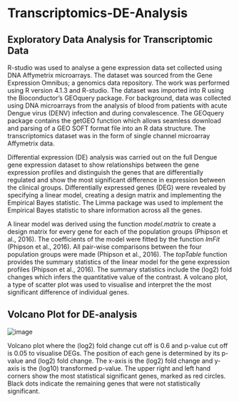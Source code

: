 # Transcriptomics-DE-Analysis

## Exploratory Data Analysis for Transcriptomic Data

R-studio was used to analyse a gene expression data set collected using DNA Affymetrix microarrays.
The dataset was sourced from the Gene Expression Omnibus; a genomics data repository.
The work was performed using R version 4.1.3 and R-studio. The dataset was imported into R using the Bioconductor’s GEOquery package. For background, data was collected using DNA microarrays from the analysis of blood from patients with acute Dengue virus (DENV) infection and during convalescence. The GEOquery package contains the getGEO function which allows seamless download and parsing of a GEO SOFT format file into an R data structure. The transcriptomics dataset was in the form of single channel microarray Affymetrix data.

Differential expression (DE) analysis was carried out on the full Dengue gene expression dataset to show relationships between the gene expression profiles and distinguish the genes that are differentially regulated and show the most significant difference in expression between the clinical groups. Differentially expressed genes (DEG) were revealed by specifying a linear model, creating a design matrix and implementing the Empirical Bayes statistic. The Limma package was used to implement the Empirical Bayes statistic to share information across all the genes.

A linear model was derived using the function *model.matrix* to create a design matrix for every gene for each of the population groups (Phipson et al., 2016). The coefficients of the model were fitted by the function *lmFit* (Phipson et al., 2016). All pair-wise comparisons between the four population groups were made (Phipson et al., 2016). The *topTable* function provides the summary statistics of the linear model for the gene expression profiles (Phipson et al., 2016). The summary statistics include the (log2) fold changes which infers the quantitative value of the contrast. A volcano plot, a type of scatter plot was used to visualise and interpret the the most significant difference of individual genes.

## Volcano Plot for DE-analysis 
![image](https://user-images.githubusercontent.com/93345220/197392084-f3cb9677-d731-42e0-aae4-59d10958fe84.png)


Volcano plot where the (log2) fold change cut off is 0.6 and p-value cut off is 0.05 to visualise DEGs. The position of each gene is determined by its p-value and (log2) fold change. The x-axis is the (log2) fold change and y-axis is the (log10) transformed p-value. The upper right and left hand corners show the most statistical significant genes, marked as red circles. Black dots indicate the remaining genes that were not statistically significant.
